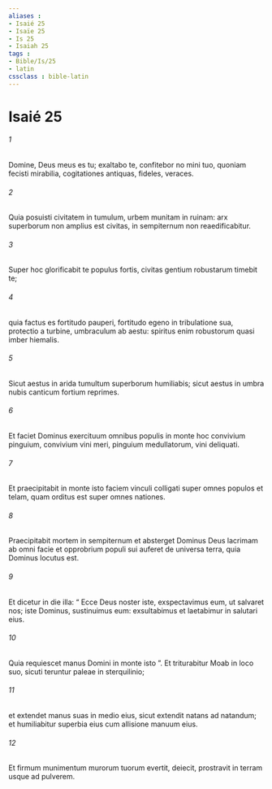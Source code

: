 ```yaml
---
aliases : 
- Isaié 25
- Isaïe 25
- Is 25
- Isaiah 25
tags : 
- Bible/Is/25
- latin
cssclass : bible-latin
---
```


# Isaié 25

###### 1
Domine, Deus meus es tu; exaltabo te, confitebor no mini tuo, quoniam fecisti mirabilia, cogitationes antiquas, fideles, veraces.
###### 2
Quia posuisti civitatem in tumulum, urbem munitam in ruinam: arx superborum non amplius est civitas, in sempiternum non reaedificabitur.
###### 3
Super hoc glorificabit te populus fortis, civitas gentium robustarum timebit te;
###### 4
quia factus es fortitudo pauperi, fortitudo egeno in tribulatione sua, protectio a turbine, umbraculum ab aestu: spiritus enim robustorum quasi imber hiemalis.
###### 5
Sicut aestus in arida tumultum superborum humiliabis; sicut aestus in umbra nubis canticum fortium reprimes.
###### 6
Et faciet Dominus exercituum omnibus populis in monte hoc convivium pinguium, convivium vini meri, pinguium medullatorum, vini deliquati.
###### 7
Et praecipitabit in monte isto faciem vinculi colligati super omnes populos et telam, quam orditus est super omnes nationes.
###### 8
Praecipitabit mortem in sempiternum et absterget Dominus Deus lacrimam ab omni facie et opprobrium populi sui auferet de universa terra, quia Dominus locutus est.
###### 9
Et dicetur in die illa: “ Ecce Deus noster iste, exspectavimus eum, ut salvaret nos; iste Dominus, sustinuimus eum: exsultabimus et laetabimur in salutari eius.
###### 10
Quia requiescet manus Domini in monte isto ”. Et triturabitur Moab in loco suo, sicuti teruntur paleae in sterquilinio;
###### 11
et extendet manus suas in medio eius, sicut extendit natans ad natandum; et humiliabitur superbia eius cum allisione manuum eius.
###### 12
Et firmum munimentum murorum tuorum evertit, deiecit, prostravit in terram usque ad pulverem.
